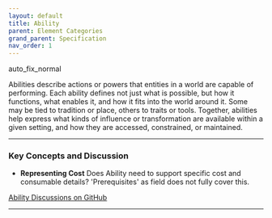 ```yaml
---
layout: default
title: Ability
parent: Element Categories
grand_parent: Specification
nav_order: 1
---
```

 
<span class="material-symbols-outlined">auto_fix_normal</span>

Abilities describe actions or powers that entities in a world are capable of performing. Each ability defines not just what is possible, but how it functions, what enables it, and how it fits into the world around it. Some may be tied to tradition or place, others to traits or tools. Together, abilities help express what kinds of influence or transformation are available within a given setting, and how they are accessed, constrained, or maintained.

---
### Key Concepts and Discussion
  
*   **Representing Cost** Does Ability need to support specific cost and consumable details? 'Prerequisites' as field does not fully cover this. 

[Ability Discussions on GitHub](https://github.com/OnlyWorlds/OnlyWorlds/discussions/categories/Ability)

---
 